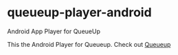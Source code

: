 # queueup-player-android
Android App Player for QueueUp

This the Android Player for Queueup. Check out [Queueup](https://github.com/extrakt/queuep-spotify.git)
